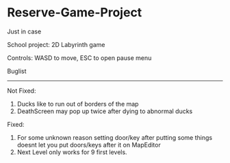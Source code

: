 # Reserve-Game-Project
Just in case

School project: 2D Labyrinth game

Controls: WASD to move, ESC to open pause menu

Buglist
_________________________

Not Fixed:

1. Ducks like to run out of borders of the map
2. DeathScreen may pop up twice after dying to abnormal ducks

Fixed:

1. For some unknown reason setting door/key after putting some things doesnt let you put doors/keys after it on MapEditor
2. Next Level only works for 9 first levels.
